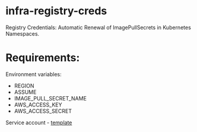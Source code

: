 # infra-registry-creds
Registry Credentials: Automatic Renewal of ImagePullSecrets in Kubernetes Namespaces.
# Requirements:
Environment variables:
 - REGION
 - ASSUME
 - IMAGE_PULL_SECRET_NAME
 - AWS_ACCESS_KEY
 - AWS_ACCESS_SECRET

Service account - [template](k8s/service-account.yaml)
